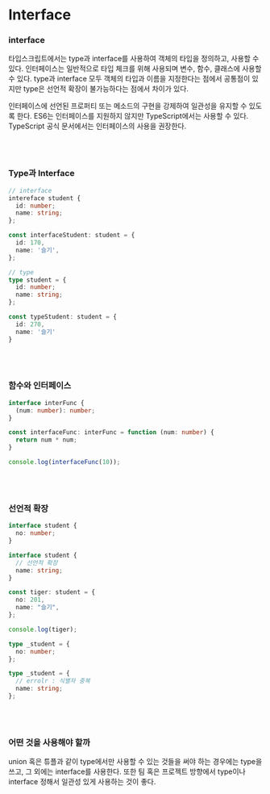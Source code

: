 # Interface

### interface

타입스크립트에서는 type과 interface를 사용하여 객체의 타입을 정의하고, 사용할 수 있다. 인터페이스는 일반적으로 타입 체크를 위해 사용되며 변수, 함수, 클래스에 사용할 수 있다. type과 interface 모두 객체의 타입과 이름을 지정한다는 점에서 공통점이 있지만 type은 선언적 확장이 불가능하다는 점에서 차이가 있다.

인터페이스에 선언된 프로퍼티 또는 메소드의 구현을 강제하여 일관성을 유지할 수 있도록 한다. ES6는 인터페이스를 지원하지 않지만 TypeScript에서는 사용할 수 있다. TypeScript 공식 문서에서는 인터페이스의 사용을 권장한다.

</br>

</br>

### Type과 Interface

```typescript
// interface
intereface student {
  id: number;
  name: string;
};

const interfaceStudent: student = {
  id: 170,
  name: '슬기',
};

// type
type student = {
  id: number;
  name: string;
};

const typeStudent: student = {
  id: 270,
  name: '슬기'
}
```

</br>

</br>

### 함수와 인터페이스

```typescript
interface interFunc {
  (num: number): number;
}

const interfaceFunc: interFunc = function (num: number) {
  return num * num;
}

console.log(interfaceFunc(10));
```

</br>

</br>

### 선언적 확장

```typescript
interface student {
  no: number;
}

interface student {
  // 선언적 확장
  name: string;
}

const tiger: student = {
  no: 201,
  name: "슬기",
};

console.log(tiger);

type _student = {
  no: number;
};

type _student = {
  // errolr : 식별자 중복
  name: string;
};
```

</br>

</br>

### 어떤 것을 사용해야 할까

union 혹은 튜플과 같이 type에서만 사용할 수 있는 것들을 써야 하는 경우에는 type을 쓰고, 그 외에는 interface를 사용한다. 또한 팀 혹은 프로젝트 방향에서 type이나 interface 정해서 일관성 있게 사용하는 것이 좋다.